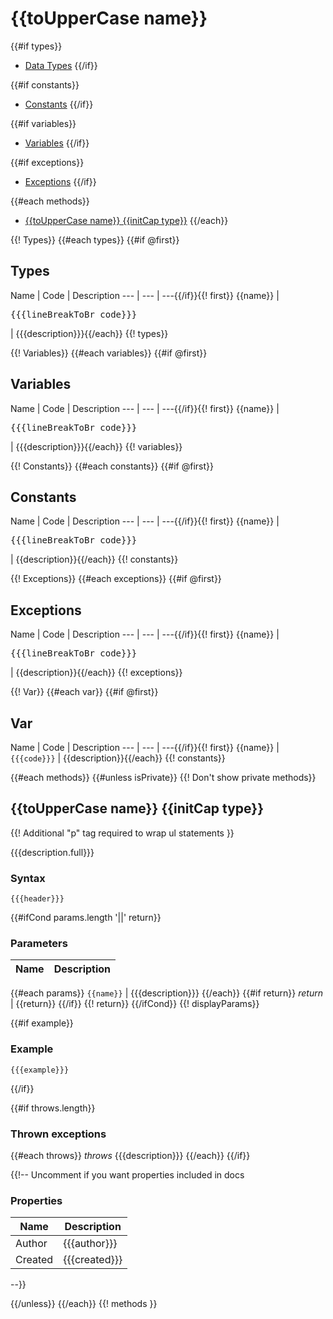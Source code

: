 # {{toUpperCase name}}

{{#if types}}
- [Data Types](#types)
{{/if}}

{{#if constants}}
- [Constants](#constants)
{{/if}}

{{#if variables}}
- [Variables](#variables)
{{/if}}

{{#if exceptions}}
- [Exceptions](#exceptions)
{{/if}}

{{#each methods}}
- [{{toUpperCase name}} {{initCap type}}](#{{name}})
{{/each}}

{{! Types}}
{{#each types}}
{{#if @first}}
## Types<a name="types"></a>

Name | Code | Description
--- | --- | ---{{/if}}{{! first}}
{{name}} | <pre>{{{lineBreakToBr code}}}</pre> | {{{description}}}{{/each}}
{{! types}}

{{! Variables}}
{{#each variables}}
{{#if @first}}
## Variables<a name="variables"></a>

Name | Code | Description
--- | --- | ---{{/if}}{{! first}}
{{name}} | <pre>{{{lineBreakToBr code}}}</pre> | {{{description}}}{{/each}}
{{! variables}}

{{! Constants}}
{{#each constants}}
{{#if @first}}
## Constants<a name="constants"></a>

Name | Code | Description
--- | --- | ---{{/if}}{{! first}}
{{name}} | <pre>{{{lineBreakToBr code}}}</pre> | {{description}}{{/each}}
{{! constants}}

{{! Exceptions}}
{{#each exceptions}}
{{#if @first}}
## Exceptions<a name="exceptions"></a>

Name | Code | Description
--- | --- | ---{{/if}}{{! first}}
{{name}} | <pre>{{{lineBreakToBr code}}}</pre> | {{description}}{{/each}}
{{! exceptions}}

{{! Var}}
{{#each var}}
{{#if @first}}
## Var<a name="var"></a>

Name | Code | Description
--- | --- | ---{{/if}}{{! first}}
{{name}} | `{{{code}}}` | {{description}}{{/each}}
{{! constants}}


{{#each methods}}
{{#unless isPrivate}} {{! Don't show private methods}}
## {{toUpperCase name}} {{initCap type}}<a name="{{name}}"></a>


{{! Additional "p" tag required to wrap ul statements }}
<p>
{{{description.full}}}
</p>

### Syntax
```plsql
{{{header}}}
```

{{#ifCond params.length '||' return}}
### Parameters
Name | Description
--- | ---
{{#each params}}
`{{name}}` | {{{description}}}
{{/each}}
{{#if return}}
*return* | {{return}}
{{/if}} {{! return}}
{{/ifCond}} {{! displayParams}}


{{#if example}}
### Example
```plsql
{{{example}}}
```
{{/if}}

{{#if throws.length}}
### Thrown exceptions
{{#each throws}}
*throws* {{{description}}}
{{/each}}
{{/if}}

{{!-- Uncomment if you want properties included in docs
### Properties
Name | Description
--- | ---
Author | {{{author}}}
Created | {{{created}}}
 --}}

{{/unless}}
{{/each}} {{! methods }}
